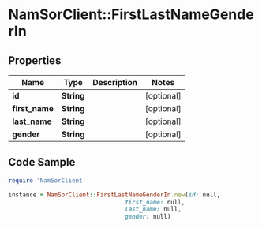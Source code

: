 # NamSorClient::FirstLastNameGenderIn

## Properties
Name | Type | Description | Notes
------------ | ------------- | ------------- | -------------
**id** | **String** |  | [optional] 
**first_name** | **String** |  | [optional] 
**last_name** | **String** |  | [optional] 
**gender** | **String** |  | [optional] 

## Code Sample

```ruby
require 'NamSorClient'

instance = NamSorClient::FirstLastNameGenderIn.new(id: null,
                                 first_name: null,
                                 last_name: null,
                                 gender: null)
```


